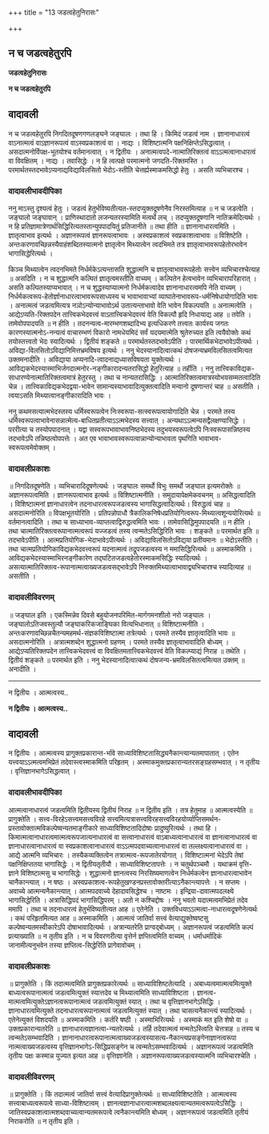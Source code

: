 +++
title = "13 जडत्वहेतुनिरासः"

+++


## न च जडत्वहेतुरपि

**जडत्वहेतुनिरासः**

**न च जडत्वहेतुरपि**

## **वादावली**

न च जडत्वहेतुरपि निगदितदूषणगणलङ्घने जङ्घालः । तथा हि । किमिदं जडत्वं नाम । ज्ञानानाधारत्वं वाऽनात्मत्वं वाऽज्ञानरूपत्वं वाऽस्वप्रकाशत्वं वा । नाद्यः । विशिष्टात्मनि पक्षनिक्षिप्तेऽसिद्धत्वात् । असदात्मनोर्विपक्ष-भूतयोश्च वर्तमानत्वात् । न द्वितीयः । अनात्मत्वपदे-नात्मातिरिक्तत्वं वाऽऽत्मत्वानाधारत्वं वा विवक्षितम् । नाद्यः । तवासिद्धेः । न हि त्वत्पक्षे परमात्मनो जगदति-रिक्तमस्ति । परमार्थतस्तदभावेऽप्यनाद्यविद्याविलसितो भेदोऽ-स्तीति चेत्तर्ह्यस्माकमसिद्धो हेतुः । असति व्यभिचारश्च ।

### **वादावलीभावदीपिका**

ननु माऽस्तु दृश्यत्वं हेतुः । जडत्वं हेतुर्भविष्यतीत्यत-स्तदप्युक्तदूषणेनैव निरस्तमित्याह ॥ न च जडत्वेति । जङ्घालो जङ्घावान् । प्राणिस्थादातो लजन्यतरस्यामिति मत्वर्थे लच् । तदप्युक्तदूषणानि नातिक्रमेदित्यर्थः । न हि प्रतिज्ञामात्रेणार्थसिद्धिरित्यतस्तान्युपपादयितुं प्रतिजानीते ॥ तथा हीति ॥ ज्ञानानाधारत्वमिति । ज्ञातृत्वाभाव इत्यर्थः । अज्ञानरूपत्वं ज्ञानरूपत्वाभावः । अस्वप्रकाशत्वं स्वप्रकाशत्वाभावः ॥ विशिष्टेति । अन्तःकरणावच्छिन्नस्यैवाहंशब्दितस्यात्मनो ज्ञातृत्वेन मिथ्यात्वेन त्वदभिमते तत्र ज्ञातृत्वाभावरूपहेतोरभावेन भागासिद्धेरित्यर्थः ।

किञ्च मिथ्यात्वेन त्वदनभिमते निर्धर्मकेऽत्यन्तासति शुद्धात्मनि च ज्ञातृत्वाभावरूपहेतोः सत्त्वेन व्यभिचारश्चेत्याह ॥ असदिति । न च शुद्धात्मनि कल्पितं ज्ञातृत्वमस्तीति वाच्यम् । कल्पितेन हेत्वभावेन व्यभिचारापरिहारात् । असति कल्पितस्याप्यभावात् । न च शुद्धस्याप्यात्मनो निर्धर्मकत्वादेव ज्ञानानाधारत्वमपि नेति वाच्यम् । निर्धर्मकत्वरूप-हेतोर्ज्ञानाधारत्वाभावरूपसाध्यस्य च भावाभावाभ्यां व्याघातेनाभावरूप-धर्मनिषेधायोगादिति भावः । अनात्मत्वं जडत्वमित्यत्र नञोऽन्योन्याभावोऽर्थ उतात्यन्ताभावो वेति भावेन विकल्पयति ॥ अनात्मत्वेति । आद्येऽप्यति-रिक्तपदेन तात्त्विकभेदवत्त्वं वाऽतात्त्विकभेदवत्त्वं वेति विकल्पौ हृदि निधायाद्य आह ॥ तवेति । तामेवोपपादयति ॥ न हीति । तदनन्यत्व-मारम्भणशब्दादिभ्य इत्यधिकरणे तत्त्वतः कार्यस्य जगतः कारणस्यात्मनोऽ-नन्यत्वं वाचारम्भणं विकारो नामधेयमिदं सर्वं यदयमात्मेति श्रुतेरुच्यत इति त्वयैवोक्तेः कथं तयोस्तत्त्वतो भेदः स्यादित्यर्थः । द्वितीयं शङ्कते ॥ परमार्थतस्तदभावेऽपीति । पारमार्थिकभेदाभावेऽपीत्यर्थः । अविद्या-विलसितोऽविद्यानिमित्तभ्रमविषय इत्यर्थः । ननु भेदस्यानादित्वात्कथं दोषजन्यभ्रमविलसितत्वमित्यत उक्तमनादीति । अविद्याया अप्यनादि-त्वादनाद्यध्यासविषयता युक्तेत्यर्थः । आविद्यकभेदस्यास्माभिर्जगदात्मनोर-नङ्गीकारादन्यतरासिद्धो हेतुरित्याह ॥ तर्हीति । ननु तात्त्विकाविद्यक-साधारण्येनात्मातिरिक्तत्वमात्रं हेतुरस्तु । तथा च नान्यतरासिद्धिः । आत्मातिरिक्तत्वमात्रस्योभयसम्मतत्वादिति चेन्न । तात्त्विकाविद्यकभेदद्वया-भावेन सामान्यस्याभावादित्युक्तत्वादिति मन्वानो दूषणान्तरं चाह ॥ असतीति । त्वयाऽसति मिथ्यात्वानङ्गीकारादिति भावः ।

ननु कथमसत्यात्मभेदस्तस्य धर्मिस्वरूपत्वेन निःस्वरूपा-सत्स्वरूपत्वायोगादिति चेन्न । परमते तस्य धर्मिस्वरूपत्वाभावेनासन्नात्मेत्य-बाधितप्रतीत्याऽऽत्मभेदस्य सत्त्वात् । अन्यथाऽऽत्मन्यसद्वैलक्षण्यासिद्धेः । पररीत्या च तस्योपपादनात् । यद्वा सस्वरूपभावाभावनिष्ठभेदस्य तदुभयस्वरूपत्वेऽपि निःस्वरूपासन्निष्ठस्य तदभावेऽपि तन्निष्ठत्वोपपत्तेः । अत एव भावाभावस्वरूपत्वान्नान्योन्याभावता पृथगिति भावाभाव-स्वरूपत्वमेवोक्तम् ।

### **वादावलीप्रकाशः**

॥ निगदितदूषणेति । व्यभिचारादिदूषणेत्यर्थः । जङ्घालः समर्थो विभुः समर्थो जङ्घाल इत्यमरोक्तेः ॥ अज्ञानरूपत्वमिति । ज्ञानरूपत्वाभाव इत्यर्थः ॥ विशिष्टात्मनीति । समुदायापेक्षमेकवचनम् ॥ असिद्धत्वादिति । विशिष्टात्मनां ज्ञानाधारत्वेन तदनाधारत्वरूपजडत्वस्य भागासिद्धत्वादित्यर्थः। विरुद्धत्वं चाह ॥ असदात्मनोरिति ॥ विपक्षभूतयोरिति । प्रतिपन्नोपाधौ त्रैकालिकनिषेधप्रतियोगित्वरूप-मिथ्यात्वशून्ययोरित्यर्थः ॥ वर्तमानत्वादिति । तथा च साध्याभाव-व्याप्तत्वाद्विरुद्धत्वमिति भावः । तामेवासिद्धिमुपपादयति ॥ न हीति । तथा चात्मातिरिक्तत्वरूपानात्मत्वरूपं यज्जडत्वं तस्य त्वन्मतेऽसिद्धिरिति भावः । शङ्कते ॥ परमार्थत इति ॥ तदभावेऽपीति । आत्मप्रतियोगिक-भेदाभावेऽपीत्यर्थः । अविद्याविलसितोऽविद्यया प्रतीयमानः ॥ भेदोऽस्तीति । तथा चात्मप्रतियोगिकाविद्यकभेदवत्त्वरूपं यदनात्मत्वं तद्रूपजडत्वस्य न ममासिद्धिरित्यर्थः ॥ अस्माकमिति । आविद्यकभेदस्यास्माभिरनङ्गीकारेण तद्घटितजडत्वहेतोरस्माकमसिद्धिः स्यादित्यर्थः । असत्यात्मातिरिक्तत्व-रूपानात्मत्वाख्यजडत्वसद्भावेऽपि निरुक्तमिथ्यात्वाभावाद्व्यभिचारश्च स्यादित्याह ॥ असतीति ।

### **वादावलीविवरणम्**

॥ जङ्घाल इति । एकस्मिन्नेव दिवसे बहुयोजनपरिमित-मार्गगमनशीलो नरो जङ्घालः । जङ्घालोऽतिजवस्तुल्यौ जङ्घाकरिकजाङ्घिका वित्यभिधानात् ॥ विशिष्टात्मनीति । अन्तःकरणावच्छिन्नचैतन्यमहमर्थ-संज्ञकविशिष्टात्मा तत्रेत्यर्थः । परमते तस्यैव ज्ञातृत्वादिति भावः ॥ असदात्मनोरिति । अत्रात्मशब्देन शुद्धात्मनो ग्रहणम् । परमते तस्यैव ज्ञातृत्वाभावादिति बोध्यम् । आद्येऽप्यतिरिक्तपदेन तात्त्विकभेदवत्त्वं वा विवक्षितमतात्त्विकभेदवत्त्वं वेति विकल्प्याद्यं निराह ॥ तथेति । द्वितीयं शङ्कते ॥ परमार्थत इति । ननु भेदस्यानादित्वात्कथं दोषजन्य-भ्रमविलसितत्वमित्यत उक्तम् ॥ अनादीति ।

------------------------------------------------------------------------

न द्वितीयः । आत्मत्वस्य..

**न द्वितीयः । आत्मत्वस्य..**

## **वादावली**

न द्वितीयः । आत्मत्वस्य प्रागुक्तप्रकारान्त-र्भावे साध्याविशिष्टतासिद्ध्यनैकान्त्यान्यतमापातात् । एतेन यत्त्वयाऽऽत्मत्वमभिप्रेतं तदेवास्त्वस्माकमिति परिहृतम् । अस्माकमुक्तप्रकारान्यतरसङ्ग्रहसम्भवात् । न तृतीयः । वृत्तिज्ञानभागेऽसिद्धत्वात् ।

### **वादावलीभावदीपिका**

आत्मत्वानाधारत्वं जडत्वमिति द्वितीयस्य द्वितीयं निराह ॥ न द्वितीय इति । तत्र हेतुमाह ॥ आत्मत्वस्येति ॥ प्रागुक्तेति । सत्त्व-विरहेऽसत्त्वमसत्त्वविरहे सत्त्वमित्यत्रासत्त्वविरहसत्त्वविरहयोर्व्याप्तिसमर्थन-प्रस्तावोक्तात्मविकल्पेष्वन्यतमाङ्गीकारे साध्याविशिष्टतादिदोषाः प्रादुष्युरित्यर्थः । तथा हि । किमात्मत्वानाधारत्वमात्मत्वरूपजात्यनाधारत्वं वा सत्त्वानाधारत्वं वाऽबाध्यत्वानाधारत्वं वा ज्ञानत्वानाधारत्वं वा ज्ञानाधारत्वानाधारत्वं वा स्वप्रकाशत्वानाधारत्वं वाऽऽत्मपदवाच्यत्वानाधारत्वं वा तल्लक्ष्यत्वानाधारत्वं वा । आद्ये आत्मनि व्यभिचारः । तस्यैकव्यक्तित्वेन तत्रात्मत्व-रूपजातेरयोगात् । विशिष्टात्मनां भेदेऽपि तेषां पक्षनिक्षिप्ततया भागासिद्धेः । न द्वितीयतृतीयौ । साध्याविशिष्टतापत्तेः । न चतुर्थपञ्चमौ । यथाक्रमं वृत्ति-ज्ञाने विशिष्टात्मसु च भागासिद्धेः । शुद्धात्मनो ज्ञानत्वस्य निरसिष्यमाणत्वेन निर्धर्मकत्वेन ज्ञानाधारत्वाभावेन चानैकान्त्यात् । न षष्ठः । अस्वप्रकाशत्व-रूपहेतुखण्डनप्रस्तावोक्तरीत्याऽनैकान्त्यापत्तेः । न सप्तमः । अवाच्ये आत्मन्यनैकान्त्यात् । आत्मपदवाच्ये देहादावसिद्धेश्च । नाष्टमः । इन्द्रिया-दावात्मपदलक्ष्ये भागासिद्धेरिति । अत्रासिद्धिपदं भागासिद्धिपरम् । अतो न कश्चिद्दोषः । ननु भवतो यदात्मत्वमभिप्रेतं तदेव ममापि । तथा च तदनाधारत्वं हेतुर्भविष्यतीत्यत आह ॥ एतेनेति । उक्तविधयाऽऽत्मत्वा-नाधारत्वदूषणेनेत्यर्थः । कथं परिहृतमित्यत आह ॥ अस्माकमिति । आत्मत्वं जातिर्वा सत्त्वं वेत्याद्युक्तेष्वष्टसु कल्पेष्वन्यतमस्वीकारेऽपि दोषाभावादित्यर्थः । अत्रान्यतरेति प्राग्वद्बोध्यम् । अज्ञानरूपत्वं जडत्वमिति कल्पं प्रत्याख्याति ॥ न तृतीय इति । न च विवरणरीत्या वृत्तेर्न ज्ञप्तित्वमिति वाच्यम् । धर्माधर्मादिकं जानामीत्यनुभवेन तस्या ज्ञप्तित्व-सिद्धेरिति प्रागेवावोचम् ।

### **वादावलीप्रकाशः**

॥ प्रागुक्तेति । किं तदात्मत्वमिति प्रागुक्तप्रकारेत्यर्थः ॥ साध्याविशिष्टतेत्यादि । अबाध्यत्वमात्मत्वमित्युक्ते बाध्यत्वरूपानात्मत्वं जडत्वमित्युक्तं स्यात्तदेव च मिथ्यात्वमिति साध्याविशिष्टता । ज्ञानत्व-मात्मत्वमित्युक्तेऽज्ञानत्वरूपानात्मत्वं जडत्वमित्युक्तं स्यात् । तथा च वृत्तिज्ञानभागेऽसिद्धिः । ज्ञानाधारत्वमित्युक्ते तदनाधारत्वरूपानात्मत्वं जडत्वमित्युक्तं स्यात् । तथा चासत्यनैकान्त्यं स्यादित्यर्थः । एतेनेत्युक्तं विशदयति ॥ अस्माकमिति । कर्तरि षष्ठी । अस्माभिरित्यर्थः । अस्माकं मत इति शेषो वा ॥ उक्तप्रकारान्यतरेति ॥ ज्ञानाधारत्वज्ञानत्वा-न्यतरेत्यर्थः । तर्हि तदेवात्मत्वं मन्मतेऽस्त्विति चेत्तत्राह ॥ तस्य च त्वन्मतेऽसम्भवादिति । ज्ञानानाधारत्वरूपानात्मत्वाख्यजडत्वस्यासत्य-नैकान्त्यप्रसङ्गेनाज्ञानत्वरूपा नात्मत्वाख्यजडत्वस्य वृत्तिज्ञानभागेऽ-सिद्धिप्रसङ्गेन च त्वन्मतेऽसम्भवादित्यर्थः । अज्ञानरूपत्वं जडत्वमिति तृतीयः पक्षः कस्मान्न युज्यत इत्यत आह ॥ वृत्तिज्ञानेति । अज्ञानरूपत्वाख्यजडत्वस्यात्मनि व्यभिचारश्चेति ।

### **वादावलीविवरणम्**

॥ प्रागुक्तेति । किं तदात्मत्वं जातिर्वा सत्त्वं वेत्यादिप्रागुक्तेत्यर्थः ॥ साध्याविशिष्टतेति । आत्मत्वस्य सत्त्वाबाध्यत्वरूपत्वे साध्या-विशिष्टत्वम् । ज्ञानत्वज्ञानाधारत्वात्मशब्दलक्ष्यत्वान्यतमत्वरूपत्वेऽसिद्धिः । जातिस्वप्रकाशत्वात्मशब्दवाच्यत्वान्यतमरूपत्वे त्वनैकान्त्यमिति बोध्यम् । अज्ञानरूपत्वं जडत्वमिति तृतीयं निराकरोति ॥ न तृतीय इति ।

